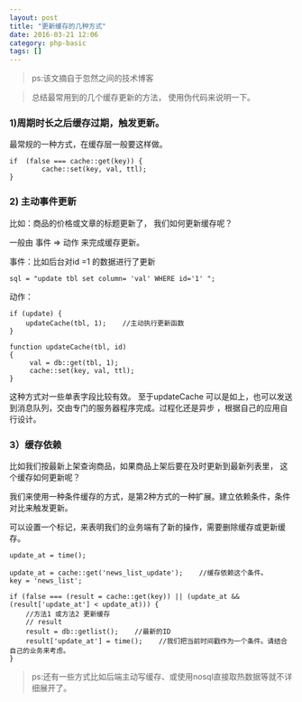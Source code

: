 ```yaml
---
layout: post
title: "更新缓存的几种方式"
date: 2016-03-21 12:06
category: php-basic
tags: []
---
```


>ps:该文摘自于忽然之间的技术博客

> 总结最常用到的几个缓存更新的方法， 使用伪代码来说明一下。 

### 1)周期时长之后缓存过期，触发更新。
最常规的一种方式，在缓存层一般要这样做。 

```
if  (false === cache::get(key)) {
        cache::set(key, val, ttl);
}
```

### 2) 主动事件更新 
比如：商品的价格或文章的标题更新了， 我们如何更新缓存呢？

一般由 事件 => 动作 来完成缓存更新。

事件：比如后台对id =1 的数据进行了更新

```
sql = "update tbl set column= 'val' WHERE id='1' ";
```

动作：

```
if (update) {
    updateCache(tbl, 1);    //主动执行更新函数
}

function updateCache(tbl, id) 
{
     val = db::get(tbl, 1);
     cache::set(key, val, ttl);
}
```

这种方式对一些单表字段比较有效。
至于updateCache 可以是如上，也可以发送到消息队列，交由专门的服务器程序完成。过程化还是异步 ，根据自己的应用自行设计。 


### 3）缓存依赖

比如我们按最新上架查询商品，如果商品上架后要在及时更新到最新列表里， 这个缓存如何更新呢？

我们来使用一种条件缓存的方式，是第2种方式的一种扩展。建立依赖条件，条件对比来触发更新。

可以设置一个标记，来表明我们的业务端有了新的操作，需要删除缓存或更新缓存。 

```
update_at = time();

update_at = cache::get('news_list_update');    //缓存依赖这个条件。
key = 'news_list';

if (false === (result = cache::get(key)) || (update_at && (result['update_at'] < update_at))) {
    //方法1 或方法2 更新缓存
    // result
    result = db::getlist();    //最新的ID
    result['update_at'] = time();    //我们把当前时间戳作为一个条件。请结合自己的业务来考虑。
}
```

> ps:还有一些方式比如后端主动写缓存、或使用nosql直接取热数据等就不详细展开了。


